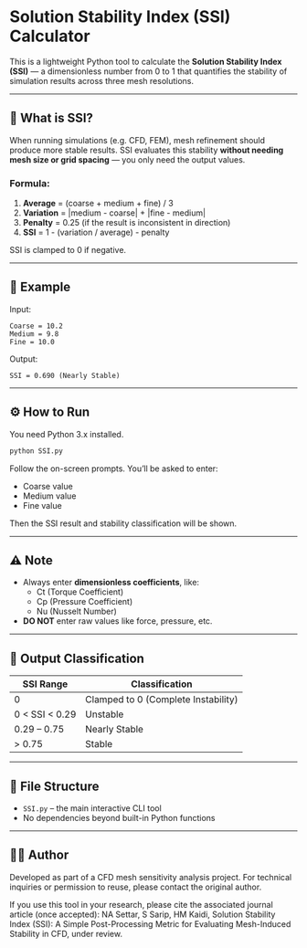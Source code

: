 # Solution Stability Index (SSI) Calculator

This is a lightweight Python tool to calculate the **Solution Stability Index (SSI)** — a dimensionless number from 0 to 1 that quantifies the stability of simulation results across three mesh resolutions.

---

## 🧠 What is SSI?

When running simulations (e.g. CFD, FEM), mesh refinement should produce more stable results. SSI evaluates this stability **without needing mesh size or grid spacing** — you only need the output values.

### Formula:
1. **Average** = (coarse + medium + fine) / 3
2. **Variation** = |medium - coarse| + |fine - medium|
3. **Penalty** = 0.25 (if the result is inconsistent in direction)
4. **SSI** = 1 - (variation / average) - penalty

SSI is clamped to 0 if negative.

---

## 🧪 Example

Input:
```
Coarse = 10.2
Medium = 9.8
Fine = 10.0
```

Output:
```
SSI = 0.690 (Nearly Stable)
```

---

## ⚙️ How to Run

You need Python 3.x installed.

```bash
python SSI.py
```

Follow the on-screen prompts. You’ll be asked to enter:
- Coarse value
- Medium value
- Fine value

Then the SSI result and stability classification will be shown.

---

## ⚠️ Note
- Always enter **dimensionless coefficients**, like:
  - Ct (Torque Coefficient)
  - Cp (Pressure Coefficient)
  - Nu (Nusselt Number)
- **DO NOT** enter raw values like force, pressure, etc.

---

## 📄 Output Classification

| SSI Range        | Classification                     |
|------------------|-------------------------------------|
| 0                | Clamped to 0 (Complete Instability) |
| 0 < SSI < 0.29   | Unstable                            |
| 0.29 – 0.75      | Nearly Stable                       |
| > 0.75           | Stable                              |

---

## 📁 File Structure

- `SSI.py` – the main interactive CLI tool
- No dependencies beyond built-in Python functions

---

## 👨‍🔬 Author

Developed as part of a CFD mesh sensitivity analysis project. For technical inquiries or permission to reuse, please contact the original author.

If you use this tool in your research, please cite the associated journal article (once accepted):
NA Settar, S Sarip, HM Kaidi, Solution Stability Index (SSI): A Simple Post-Processing Metric for Evaluating Mesh-Induced Stability in CFD, under review.
